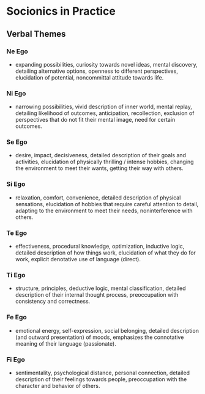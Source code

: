 # Socionics in Practice

## Verbal Themes

### Ne Ego

* expanding possibilities, curiosity towards novel ideas, mental discovery, detailing alternative options, openness to different perspectives, elucidation of potential, noncommittal attitude towards life.

### Ni Ego

* narrowing possibilities, vivid description of inner world, mental replay, detailing likelihood of outcomes, anticipation, recollection, exclusion of perspectives that do not fit their mental image, need for certain outcomes.

### Se Ego

* desire, impact, decisiveness, detailed description of their goals and activities, elucidation of physically thrilling / intense hobbies, changing the environment to meet their wants, getting their way with others.

### Si Ego

* relaxation, comfort, convenience, detailed description of physical sensations, elucidation of hobbies that require careful attention to detail, adapting to the environment to meet their needs, noninterference with others.

### Te Ego

* effectiveness, procedural knowledge, optimization, inductive logic, detailed description of how things work, elucidation of what they do for work, explicit denotative use of language \(direct\).

### Ti Ego

* structure, principles, deductive logic, mental classification, detailed description of their internal thought process, preoccupation with consistency and correctness.

### Fe Ego

* emotional energy, self-expression, social belonging, detailed description \(and outward presentation\) of moods, emphasizes the connotative meaning of their language \(passionate\).

### Fi Ego

* sentimentality, psychological distance, personal connection, detailed description of their feelings towards people, preoccupation with the character and behavior of others.



